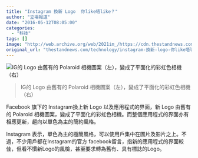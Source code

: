 ```yaml
---
title: "Instagram 換新 Logo  你like唔like？"
author: "立場報道"
date: "2016-05-12T08:05:00"
categories:
  - "科技"
tags: []
image: "http://web.archive.org/web/2021im_/https://cdn.thestandnews.com/media/photos/cache/ins_ljBp6_1200x0.png"
original_url: "thestandnews.com/technology/instagram-換新-logo-你like唔like"
---
```

![IG的 Logo 由舊有的 Polaroid 相機圖案（左），變成了平面化的彩虹色相機（右）](http://web.archive.org/web/2021im_/https://cdn.thestandnews.com/media/photos/cache/ins_ljBp6_1200x0.png)

> IG的 Logo 由舊有的 Polaroid 相機圖案（左），變成了平面化的彩虹色相機（右）

Facebook 旗下的 Instagram換上新 Logo 以及應用程式的界面，新 Logo 由舊有的 Polaroid 相機圖案，變成了平面化的彩虹色相機。而整個應用程式的界面亦有相應更新，趨向以單色為主的簡約風格。

Instagram 表示，單色為主的極簡風格，可以使用戶集中在圖片及影片之上。不過，不少用戶都在Instagram的官方 facebook留言，指新的應用程式的界面較佳，但看不慣新Logo的風檢，甚至要求轉為舊有、具有標誌的Logo。